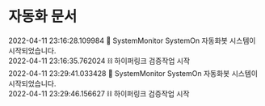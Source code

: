 # 자동화 문서

2022-04-11 23:16:28.109984 :rocket: SystemMonitor SystemOn 자동화봇 시스템이 시작되었습니다.  
2022-04-11 23:16:35.762024 :chains: 하이퍼링크 검증작업 시작  
2022-04-11 23:29:41.033428 :rocket: SystemMonitor SystemOn 자동화봇 시스템이 시작되었습니다.  
2022-04-11 23:29:46.156627 :chains: 하이퍼링크 검증작업 시작  
